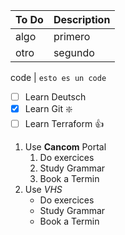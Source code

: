
To Do | Description
-|-
algo | primero
otro | segundo

code | `esto es un code`

- [ ] Learn Deutsch 
- [x] Learn Git :sparkle:
- [ ] Learn Terraform :thumbsup:

1. Use **Cancom** Portal
    1. Do exercices
    2. Study Grammar
    3. Book a Termin
2. Use _VHS_
    - Do exercices
    - Study Grammar
    - Book a Termin
